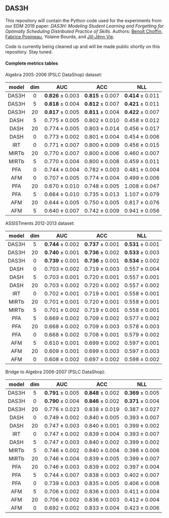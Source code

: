 ## DAS3H

This repository will contain the Python code used for the experiments from our EDM 2019 paper: _DAS3H: Modeling Student Learning and Forgetting for
Optimally Scheduling Distributed Practice of Skills_. Authors: [Benoît Choffin](https://github.com/BenoitChoffin), [Fabrice Popineau](https://github.com/fpopineau), Yolaine Bourda, and [Jill-Jênn Vie](https://github.com/jilljenn).

Code is currently being cleaned up and will be made public shortly on this repository. Stay tuned.

#### Complete metrics tables
Algebra 2005-2006 (PSLC DataShop) dataset:

| model | dim | AUC | ACC | NLL |
|:-:|:-----:|:-----:|:------:|:----:|
| DAS3H | 0 | **0.826** ± 0.003 | **0.815** ± 0.007 | **0.414** ± 0.011 |
| DAS3H | 5 | **0.818** ± 0.004 | **0.812** ± 0.007 | **0.421** ± 0.011 |
| DAS3H | 20 | **0.817** ± 0.005 | **0.811** ± 0.004  | **0.422** ± 0.007 |
| DASH | 5 | 0.775 ± 0.005 | 0.802 ± 0.010 | 0.458 ± 0.012 |
| DASH | 20 | 0.774 ± 0.005 | 0.803 ± 0.014 | 0.456 ± 0.017 |
| DASH | 0 | 0.773 ± 0.002 | 0.801 ± 0.004 | 0.454 ± 0.006 |
| IRT | 0 | 0.771 ± 0.007 | 0.800 ± 0.009 | 0.456 ± 0.015 |
| MIRTb | 20 | 0.770 ± 0.007 | 0.800 ± 0.006 | 0.460 ± 0.007 |
| MIRTb | 5 | 0.770 ± 0.004 | 0.800 ± 0.008 | 0.459 ± 0.011|
| PFA | 0 | 0.744 ± 0.004 | 0.782 ± 0.003 | 0.481 ± 0.004 |
| AFM | 0 | 0.707 ± 0.005 | 0.774 ± 0.004 | 0.499 ± 0.006 |
| PFA | 20 | 0.670 ± 0.010 | 0.748 ± 0.005 | 1.008 ± 0.047 |
| PFA | 5 | 0.664 ± 0.010 | 0.735 ± 0.013 | 1.107 ± 0.079 |
| AFM | 20 | 0.644 ± 0.005 | 0.750 ± 0.005 | 0.817 ± 0.076 |
| AFM | 5 | 0.640 ± 0.007 | 0.742 ± 0.009 | 0.941 ± 0.056 |

ASSISTments 2012-2013 dataset:

| model | dim | AUC | ACC | NLL |
|:-:|:-----:|:-----:|:------:|:----:|
| DAS3H | 5 | **0.744** ± 0.002 | **0.737** ± 0.001 | **0.531** ± 0.001 |
| DAS3H | 20 | **0.740** ± 0.001 | **0.736** ± 0.002 | **0.533** ± 0.003 |
| DAS3H | 0 | **0.739** ± 0.001 | **0.736** ± 0.001 | **0.534** ± 0.002 |
| DASH | 0 | 0.703 ± 0.002 | 0.719 ± 0.003 | 0.557 ± 0.004 |
| DASH | 5 | 0.703 ± 0.001 | 0.720 ± 0.001 | 0.557 ± 0.001 |
| DASH | 20 | 0.703 ± 0.002 | 0.720 ± 0.002 | 0.557 ± 0.002 |
| IRT | 0 | 0.702 ± 0.001 | 0.719 ± 0.001 | 0.558 ± 0.001 |
| MIRTb | 20 | 0.701 ± 0.001 | 0.720 ± 0.001 | 0.558 ± 0.001 |
| MIRTb | 5 | 0.701 ± 0.002 | 0.719 ± 0.001 | 0.558 ± 0.001 |
| PFA | 5 | 0.669 ± 0.002 | 0.709 ± 0.002 | 0.577 ± 0.002 |
| PFA | 20 | 0.668 ± 0.002 | 0.709 ± 0.003 | 0.578 ± 0.003|
| PFA | 0 | 0.668 ± 0.002 | 0.708 ± 0.001 | 0.579 ± 0.002 |
| AFM | 5 | 0.610 ± 0.001 | 0.699 ± 0.002 | 0.597 ± 0.001 |
| AFM | 20 | 0.609 ± 0.001 | 0.699 ± 0.003 | 0.597 ± 0.003 |
| AFM | 0 | 0.608 ± 0.002 | 0.697 ± 0.002 | 0.598 ± 0.002 |

Bridge to Algebra 2006-2007 (PSLC DataShop):

| model | dim | AUC | ACC | NLL |
|:-:|:-----:|:-----:|:------:|:----:|
| DAS3H | 5 | **0.791** ± 0.005 | **0.848** ± 0.002 | **0.369** ± 0.005 |
| DAS3H | 0 | **0.790** ± 0.004 | **0.846** ± 0.002 | **0.371** ± 0.004 |
| DAS3H | 20 | 0.776 ± 0.023 | 0.838 ± 0.019 | 0.387 ± 0.027 |
| DASH | 0 | 0.749 ± 0.002 | 0.840 ± 0.005 | 0.393 ± 0.007 |
| DASH | 20 | 0.747 ± 0.003 | 0.840 ± 0.001 | 0.399 ± 0.002 |
| IRT | 0 | 0.747 ± 0.002 | 0.839 ± 0.004 | 0.393 ± 0.007 |
| DASH | 5 | 0.747 ± 0.003 | 0.840 ± 0.002 | 0.399 ± 0.002 |
| MIRTb | 5 | 0.746 ± 0.002 | 0.840 ± 0.004 | 0.398 ± 0.006 |
| MIRTb | 20 | 0.746 ± 0.004 | 0.839 ± 0.005 | 0.399 ± 0.007 |
| PFA | 20 | 0.746 ± 0.003 | 0.839 ± 0.002 | 0.397 ± 0.004 |
| PFA | 5 | 0.744 ± 0.007 | 0.838 ± 0.003 | 0.402 ± 0.007 |
| PFA | 0 | 0.739 ± 0.003 | 0.835 ± 0.005 | 0.406 ± 0.008 |
| AFM | 5 | 0.706 ± 0.002 | 0.836 ± 0.003 | 0.411 ± 0.004 |
| AFM | 20 | 0.706 ± 0.002 | 0.836 ± 0.003 | 0.412 ± 0.004 |
| AFM | 0 | 0.692 ± 0.002 | 0.833 ± 0.004 | 0.423 ± 0.006 |
